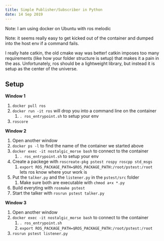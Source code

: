 ```yaml
---
title: Simple Publisher/Subscriber in Python
date: 14 Sep 2019
---
```


Note: I am using docker on Ubuntu with ros melodic

Note: it seems really easy to get kicked out of the container
and dumped into the host env if a command fails.

I really hate catkin, the old cmake way was better! catkin imposes too many
requirements (like how your folder structure is setup) that makes it a pain
in the ass. Unfortunately, ros should be a lightweight library, but instead
it is setup as the center of the universe.

## Setup

**Window 1**
1. `docker pull ros`
1. `docker run -it ros` will drop you into a command line on the container
    1. `. ros_entrypoint.sh` to setup your env
1. `roscore`

**Window 2**
1. Open another window
1. `docker ps -l` to find the name of the container we started above
1. `docker exec -it nostalgic_morse bash` to connect to the container
    1. `. ros_entrypoint.sh` to setup your env
1. Create a packege with `roscreate-pkg pstest rospy roscpp std_msgs`
    1. `export ROS_PACKAGE_PATH=$ROS_PACKAGE_PATH:/root/pstest:/root` lets ros know where your work is
1. Put the `talker.py` and the `listener.py` in the `pstest/src` folder
    1. Make sure both are executable with `chmod a+x *.py`
1. Build everyting with `rosmake pstest`
1. Start the talker with `rosrun pstest talker.py`

**Window 3**
1. Open another window
1. `docker exec -it nostalgic_morse bash` to connect to the container
    1. `. ros_entrypoint.sh`
    1. `export ROS_PACKAGE_PATH=$ROS_PACKAGE_PATH:/root/pstest:/root`
1. `rosrun pstest listener.py`
